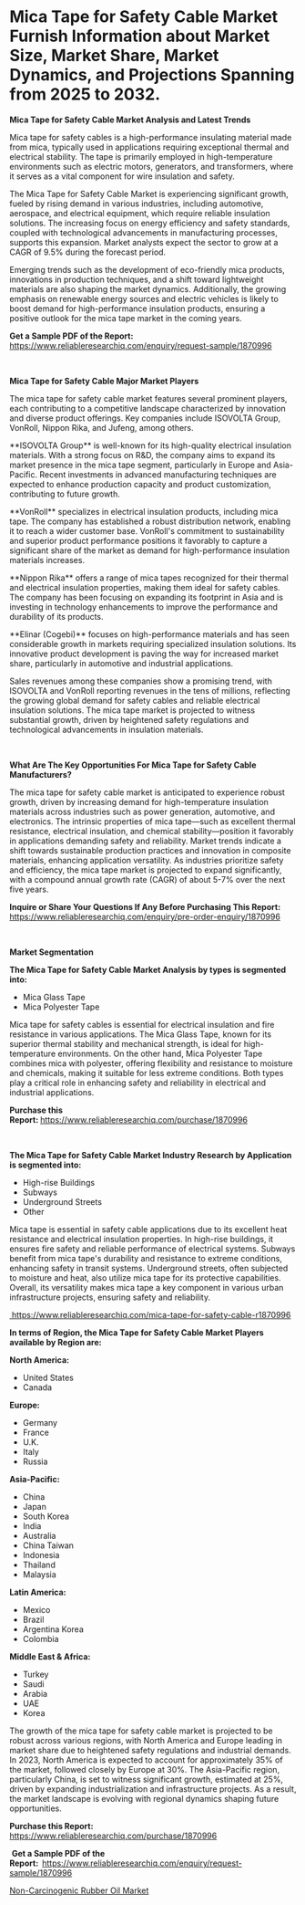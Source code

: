 <p><h1>Mica Tape for Safety Cable Market Furnish Information about Market Size, Market Share, Market Dynamics, and Projections Spanning from 2025 to 2032.</h1></p><p><strong>Mica Tape for Safety Cable Market Analysis and Latest Trends</strong></p>
<p><p>Mica tape for safety cables is a high-performance insulating material made from mica, typically used in applications requiring exceptional thermal and electrical stability. The tape is primarily employed in high-temperature environments such as electric motors, generators, and transformers, where it serves as a vital component for wire insulation and safety. </p><p>The Mica Tape for Safety Cable Market is experiencing significant growth, fueled by rising demand in various industries, including automotive, aerospace, and electrical equipment, which require reliable insulation solutions. The increasing focus on energy efficiency and safety standards, coupled with technological advancements in manufacturing processes, supports this expansion. Market analysts expect the sector to grow at a CAGR of 9.5% during the forecast period. </p><p>Emerging trends such as the development of eco-friendly mica products, innovations in production techniques, and a shift toward lightweight materials are also shaping the market dynamics. Additionally, the growing emphasis on renewable energy sources and electric vehicles is likely to boost demand for high-performance insulation products, ensuring a positive outlook for the mica tape market in the coming years.</p></p>
<p><strong>Get a Sample PDF of the Report:&nbsp;</strong> <a href="https://www.reliableresearchiq.com/enquiry/request-sample/1870996?utm_campaign=2188&utm_medium=2&utm_source=Github&utm_content=ia&utm_term=04022025&utm_id=mica-tape-for-safety-cable">https://www.reliableresearchiq.com/enquiry/request-sample/1870996</a></p>
<p>&nbsp;</p>
<p><strong>Mica Tape for Safety Cable Major Market Players</strong></p>
<p><p>The mica tape for safety cable market features several prominent players, each contributing to a competitive landscape characterized by innovation and diverse product offerings. Key companies include ISOVOLTA Group, VonRoll, Nippon Rika, and Jufeng, among others.</p><p>**ISOVOLTA Group** is well-known for its high-quality electrical insulation materials. With a strong focus on R&D, the company aims to expand its market presence in the mica tape segment, particularly in Europe and Asia-Pacific. Recent investments in advanced manufacturing techniques are expected to enhance production capacity and product customization, contributing to future growth.</p><p>**VonRoll** specializes in electrical insulation products, including mica tape. The company has established a robust distribution network, enabling it to reach a wider customer base. VonRoll's commitment to sustainability and superior product performance positions it favorably to capture a significant share of the market as demand for high-performance insulation materials increases.</p><p>**Nippon Rika** offers a range of mica tapes recognized for their thermal and electrical insulation properties, making them ideal for safety cables. The company has been focusing on expanding its footprint in Asia and is investing in technology enhancements to improve the performance and durability of its products.</p><p>**Elinar (Cogebi)** focuses on high-performance materials and has seen considerable growth in markets requiring specialized insulation solutions. Its innovative product development is paving the way for increased market share, particularly in automotive and industrial applications.</p><p>Sales revenues among these companies show a promising trend, with ISOVOLTA and VonRoll reporting revenues in the tens of millions, reflecting the growing global demand for safety cables and reliable electrical insulation solutions. The mica tape market is projected to witness substantial growth, driven by heightened safety regulations and technological advancements in insulation materials.</p></p>
<p>&nbsp;</p>
<p><strong>What Are The Key Opportunities For Mica Tape for Safety Cable Manufacturers?</strong></p>
<p><p>The mica tape for safety cable market is anticipated to experience robust growth, driven by increasing demand for high-temperature insulation materials across industries such as power generation, automotive, and electronics. The intrinsic properties of mica tape—such as excellent thermal resistance, electrical insulation, and chemical stability—position it favorably in applications demanding safety and reliability. Market trends indicate a shift towards sustainable production practices and innovation in composite materials, enhancing application versatility. As industries prioritize safety and efficiency, the mica tape market is projected to expand significantly, with a compound annual growth rate (CAGR) of about 5-7% over the next five years.</p></p>
<p><strong>Inquire or Share Your Questions If Any Before Purchasing This Report:</strong> <a href="https://www.reliableresearchiq.com/enquiry/pre-order-enquiry/1870996?utm_campaign=2188&utm_medium=2&utm_source=Github&utm_content=ia&utm_term=04022025&utm_id=mica-tape-for-safety-cable">https://www.reliableresearchiq.com/enquiry/pre-order-enquiry/1870996</a></p>
<p>&nbsp;</p>
<p><strong>Market Segmentation</strong></p>
<p><strong>The Mica Tape for Safety Cable Market Analysis by types is segmented into:</strong></p>
<p><ul><li>Mica Glass Tape</li><li>Mica Polyester Tape</li></ul></p>
<p><p>Mica tape for safety cables is essential for electrical insulation and fire resistance in various applications. The Mica Glass Tape, known for its superior thermal stability and mechanical strength, is ideal for high-temperature environments. On the other hand, Mica Polyester Tape combines mica with polyester, offering flexibility and resistance to moisture and chemicals, making it suitable for less extreme conditions. Both types play a critical role in enhancing safety and reliability in electrical and industrial applications.</p></p>
<p><strong>Purchase this Report:&nbsp;</strong><a href="https://www.reliableresearchiq.com/purchase/1870996?utm_campaign=2188&utm_medium=2&utm_source=Github&utm_content=ia&utm_term=04022025&utm_id=mica-tape-for-safety-cable">https://www.reliableresearchiq.com/purchase/1870996</a></p>
<p>&nbsp;</p>
<p><strong>The Mica Tape for Safety Cable Market Industry Research by Application is segmented into:</strong></p>
<p><ul><li>High-rise Buildings</li><li>Subways</li><li>Underground Streets</li><li>Other</li></ul></p>
<p><p>Mica tape is essential in safety cable applications due to its excellent heat resistance and electrical insulation properties. In high-rise buildings, it ensures fire safety and reliable performance of electrical systems. Subways benefit from mica tape's durability and resistance to extreme conditions, enhancing safety in transit systems. Underground streets, often subjected to moisture and heat, also utilize mica tape for its protective capabilities. Overall, its versatility makes mica tape a key component in various urban infrastructure projects, ensuring safety and reliability.</p></p>
<p><a href="https://www.reliableresearchiq.com/mica-tape-for-safety-cable-r1870996?utm_campaign=2188&utm_medium=2&utm_source=Github&utm_content=ia&utm_term=04022025&utm_id=mica-tape-for-safety-cable">&nbsp;https://www.reliableresearchiq.com/mica-tape-for-safety-cable-r1870996</a></p>
<p><strong>In terms of Region, the Mica Tape for Safety Cable Market Players available by Region are:</strong></p>
<p>
    <p> <strong> North America: </strong>
        <ul>
            <li>United States</li>
            <li>Canada</li>
        </ul>
        </p> 
    <p> <strong> Europe: </strong>
        <ul>
            <li>Germany</li>
            <li>France</li>
            <li>U.K.</li>
            <li>Italy</li>
            <li>Russia</li>
        </ul>
        </p> 
    <p> <strong> Asia-Pacific: </strong>
        <ul>
            <li>China</li>
            <li>Japan</li>
            <li>South Korea</li>
            <li>India</li>
            <li>Australia</li>
            <li>China Taiwan</li>
            <li>Indonesia</li>
            <li>Thailand</li>
            <li>Malaysia</li>
        </ul>
        </p> 
    <p> <strong> Latin America: </strong>
        <ul>
            <li>Mexico</li>
            <li>Brazil</li>
            <li>Argentina Korea</li>
            <li>Colombia</li>
        </ul>
        </p> 
    <p> <strong> Middle East & Africa: </strong>
        <ul>
            <li>Turkey</li>
            <li>Saudi</li>
            <li>Arabia</li>
            <li>UAE</li>
            <li>Korea</li>
        </ul>
    </p>
    </p>
<p><p>The growth of the mica tape for safety cable market is projected to be robust across various regions, with North America and Europe leading in market share due to heightened safety regulations and industrial demands. In 2023, North America is expected to account for approximately 35% of the market, followed closely by Europe at 30%. The Asia-Pacific region, particularly China, is set to witness significant growth, estimated at 25%, driven by expanding industrialization and infrastructure projects. As a result, the market landscape is evolving with regional dynamics shaping future opportunities.</p></p>
<p><strong>Purchase this Report: </strong><a href="https://www.reliableresearchiq.com/purchase/1870996?utm_campaign=2188&utm_medium=2&utm_source=Github&utm_content=ia&utm_term=04022025&utm_id=mica-tape-for-safety-cable">https://www.reliableresearchiq.com/purchase/1870996</a></p>
<p>&nbsp;<strong>Get a Sample PDF of the Report:&nbsp;&nbsp;</strong><a href="https://www.reliableresearchiq.com/enquiry/request-sample/1870996?utm_campaign=2188&utm_medium=2&utm_source=Github&utm_content=ia&utm_term=04022025&utm_id=mica-tape-for-safety-cable">https://www.reliableresearchiq.com/enquiry/request-sample/1870996</a></p>
<p><strong></strong></p>
<p><p><a href="https://github.com/FosterFahey91/Market-Research-Report-List-1/blob/main/non-carcinogenic-rubber-oil-market.md?utm_campaign=2188&utm_medium=2&utm_source=Github&utm_content=ia&utm_term=04022025&utm_id=mica-tape-for-safety-cable">Non-Carcinogenic Rubber Oil Market</a></p></p>